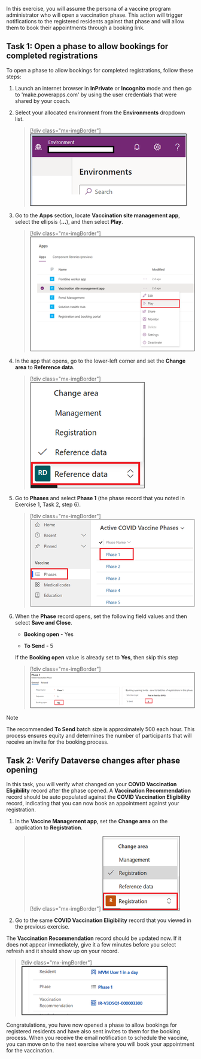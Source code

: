 In this exercise, you will assume the persona of a vaccine program administrator who will open a vaccination phase. This action will trigger notifications to the registered residents against that phase and will allow them to book their appointments through a booking link.

## Task 1: Open a phase to allow bookings for completed registrations
To open a phase to allow bookings for completed registrations, follow these steps:

1.  Launch an internet browser in **InPrivate** or **Incognito** mode and then go to 'make.powerapps.com' by using the user credentials that were shared by your coach.

1.  Select your allocated environment from the **Environments** dropdown list.

	> [!div class="mx-imgBorder"]
	> [![Screenshot of the Environments dropdown list.](../media/environments.png)](../media/environments.png#lightbox)

1.  Go to the **Apps** section, locate **Vaccination site management app**, select the ellipsis (**...**), and then select **Play**.

	> [!div class="mx-imgBorder"]
	> [![Screenshot of the Play feature in the Vaccination site management app.](../media/play.png)](../media/play.png#lightbox)

1.  In the app that opens, go to the lower-left corner and set the **Change area** to **Reference data**.

	> [!div class="mx-imgBorder"]
	> [![Screenshot of the Change area set to Refernce data.](../media/reference-data.png)](../media/reference-data.png#lightbox)

1.  Go to **Phases** and select **Phase 1** (the phase record that you noted in Exercise 1, Task 2, step 6).

	> [!div class="mx-imgBorder"]
	> [![Screenshot of the active phases list.](../media/phases.png)](../media/phases.png#lightbox)

1.  When the **Phase** record opens, set the following field values and then select **Save and Close**.

	- **Booking open** - Yes
	
	- **To Send** - 5

	If the **Booking open** value is already set to **Yes**, then skip this step

	> [!div class="mx-imgBorder"]
	> [![Screenshot of the phase record with details populated.](../media/phase-record.png)](../media/phase-record.png#lightbox)

> [!NOTE]
> The recommended **To Send** batch size is approximately 500 each hour. This process ensures equity and determines the number of participants that will receive an invite for the booking process.

## Task 2: Verify Dataverse changes after phase opening

In this task, you will verify what changed on your **COVID Vaccination Eligibility** record after the phase opened. A **Vaccination Recommendation** record should be auto populated against the **COVID Vaccination Eligibility** record, indicating that you can now book an appointment against your registration.

1.  In the **Vaccine Management app**, set the **Change area** on the application to **Registration**.

	> [!div class="mx-imgBorder"]
	> [![Screenshot of the Change area set to Registration.](../media/registration-area.png)](../media/registration-area.png#lightbox)

1.  Go to the same **COVID Vaccination Eligibility** record that you viewed in the previous exercise.

The **Vaccination Recommendation** record should be updated now. If it does not appear immediately, give it a few minutes before you select refresh and it should show up on your record.

> [!div class="mx-imgBorder"]
> [![Screenshot of the covid vaccination eligibility record and the Vaccination Recommendation record.](../media/immunization-record.png)](../media/immunization-record.png#lightbox)

Congratulations, you have now opened a phase to allow bookings for registered residents and have also sent invites to them for the booking process. When you receive the email notification to schedule the vaccine, you can move on to the next exercise where you will book your appointment for the vaccination.

